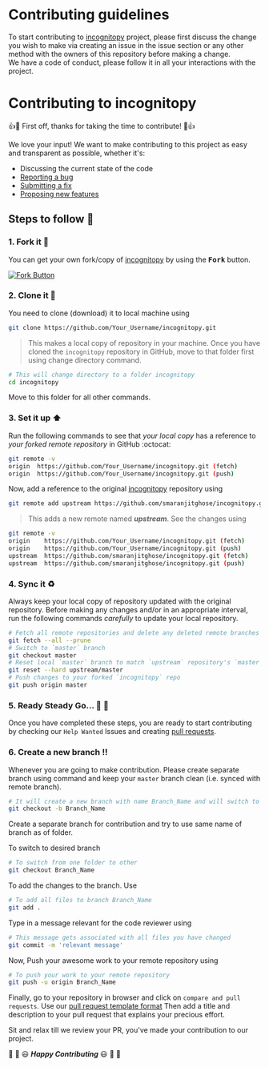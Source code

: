 # Contributing guidelines

To start contributing to [incognitopy](https://github.com/smaranjitghose/incognitopy) project, please first discuss the change you wish to make via creating an issue 
in the issue section or any other method with the owners of this repository before making a change.<br />
We have a code of conduct, please follow it in all your interactions with the project.<br />

# Contributing to incognitopy

:+1::tada: First off, thanks for taking the time to contribute! :tada::+1:

We love your input! We want to make contributing to this project as easy and transparent as possible, whether it's:

- Discussing the current state of the code
- [Reporting a bug]( https://github.com/smaranjitghose/incognitopy/blob/master/.github/ISSUE_TEMPLATE/bug_report_template.md)
- [Submitting a fix](https://github.com/smaranjitghose/incognitopy/blob/master/.github/ISSUE_TEMPLATE/pull_request_template.md )
- [Proposing new features]( https://github.com/smaranjitghose/incognitopy/blob/master/.github/ISSUE_TEMPLATE/feature_request_template.md)
## Steps to follow :scroll:

### 1. Fork it :fork_and_knife:

You can get your own fork/copy of [incognitopy]( https://github.com/smaranjitghose/incognitopy) by using the <kbd><b>Fork</b></kbd></a> button.

 [![Fork Button](https://help.github.com/assets/images/help/repository/fork_button.jpg)](https://github.com/smaranjitghose/incognitopy)

### 2. Clone it :busts_in_silhouette:

You need to clone (download) it to local machine using

```sh
git clone https://github.com/Your_Username/incognitopy.git
```

> This makes a local copy of repository in your machine.
Once you have cloned the ` incognitopy ` repository in GitHub, move to that folder first using change directory command.
```sh
# This will change directory to a folder incognitopy
cd incognitopy
```

Move to this folder for all other commands.

### 3. Set it up :arrow_up:

Run the following commands to see that *your local copy* has a reference to *your forked remote repository* in GitHub :octocat:

```sh
git remote -v
origin  https://github.com/Your_Username/incognitopy.git (fetch)
origin  https://github.com/Your_Username/incognitopy.git (push)
```

Now, add a reference to the original [incognitopy](https://github.com/smaranjitghose/incognitopy) repository using

```sh
git remote add upstream https://github.com/smaranjitghose/incognitopy.git
```

> This adds a new remote named ***upstream***.
See the changes using
```sh
git remote -v
origin    https://github.com/Your_Username/incognitopy.git (fetch)
origin    https://github.com/Your_Username/incognitopy.git (push)
upstream  https://github.com/smaranjitghose/incognitopy.git (fetch)
upstream  https://github.com/smaranjitghose/incognitopy.git (push)
```

### 4. Sync it :recycle:

Always keep your local copy of repository updated with the original repository.
Before making any changes and/or in an appropriate interval, run the following commands *carefully* to update your local repository.

```sh
# Fetch all remote repositories and delete any deleted remote branches
git fetch --all --prune
# Switch to `master` branch
git checkout master
# Reset local `master` branch to match `upstream` repository's `master` branch
git reset --hard upstream/master
# Push changes to your forked `incognitopy` repo
git push origin master
```

### 5. Ready Steady Go... :turtle: :rabbit2:

Once you have completed these steps, you are ready to start contributing by checking our `Help Wanted` Issues and creating [pull requests](https://github.com/smaranjitghose/incognitopy/pulls).

### 6. Create a new branch :bangbang:

Whenever you are going to make contribution. Please create separate branch using command and keep your `master` branch clean (i.e. synced with remote branch).

```sh
# It will create a new branch with name Branch_Name and will switch to that branch.
git checkout -b Branch_Name
```

Create a separate branch for contribution and try to use same name of branch as of folder.

To switch to desired branch

```sh
# To switch from one folder to other
git checkout Branch_Name
```

To add the changes to the branch. Use

```sh
# To add all files to branch Branch_Name
git add .
```

Type in a message relevant for the code reviewer using

```sh
# This message gets associated with all files you have changed
git commit -m 'relevant message'
```

Now, Push your awesome work to your remote repository using

```sh
# To push your work to your remote repository
git push -u origin Branch_Name
```

Finally, go to your repository in browser and click on `compare and pull requests`.
Use our [pull request template format]( https://github.com/smaranjitghose/incognitopy/blob/master/.github/ISSUE_TEMPLATE/pull_request_template.md)
Then add a title and description to your pull request that explains your precious effort. 

Sit and relax till we review your PR, you've made your contribution to our project.

:tada: :confetti_ball: :smiley: _**Happy Contributing**_ :smiley: :confetti_ball: :tada:
